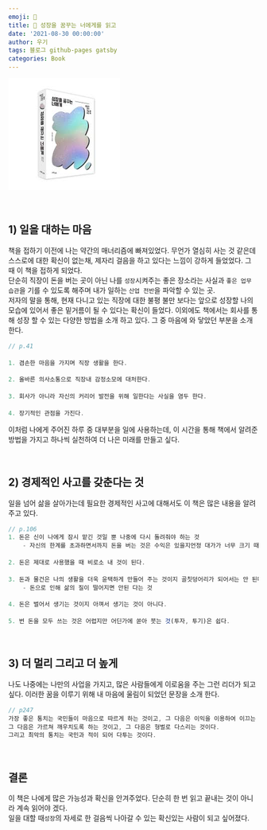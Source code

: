 ```yaml
---
emoji: 📕
title: 📕 성장을 꿈꾸는 너에게를 읽고
date: '2021-08-30 00:00:00'
author: 우기
tags: 블로그 github-pages gatsby
categories: Book
---
```


![book-1.jpeg](book-1.jpeg)

<br>

## 1) 일을 대하는 마음

책을 접하기 이전에 나는 약간의 매너리즘에 빠져있었다.
무언가 열심히 사는 것 같은데 스스로에 대한 확신이 없는채, 제자리 걸음을 하고 있다는 느낌이 강하게 들었었다. 그 때 이 책을 접하게 되었다.
<br>단순히 직장이 돈을 버는 곳이 아닌 나를 `성장`시켜주는 좋은 장소라는 사실과 `좋은 업무 습관`을 기를 수 있도록 해주며 내가 일하는 `산업 전반`을 파악할 수 있는 곳.
<br>저자의 말을 통해, 현재 다니고 있는 직장에 대한 불평 불만 보다는 앞으로 성장할 나의 모습에 있어서 좋은 밑거름이 될 수 있다는 확신이 들었다. 이외에도 책에서는 회사를 통해 성장 할 수 있는 다양한 방법을 소개 하고 있다. 그 중 마음에 와 닿았던 부분을 소개 한다.

```js
// p.41

1. 겸손한 마음을 가지며 직장 생활을 한다.

2. 올바른 의사소통으로 직장내 감정소모에 대처한다.

3. 회사가 아니라 자신의 커리어 발전을 위해 일한다는 사실을 염두 한다.

4. 장기적인 관점을 가진다.
```

이처럼 나에게 주어진 하루 중 대부분을 일에 사용하는데, 이 시간을 통해 책에서 알려준 방법을 가지고 하나씩 실천하여 더 나은 미래를 만들고 싶다.

<br>

## 2) 경제적인 사고를 갖춘다는 것

일을 넘어 삶을 살아가는데 필요한 경제적인 사고에 대해서도 이 책은 많은 내용을 알려주고 있다.

```js
// p.106
1. 돈은 신이 나에게 잠시 맡긴 것일 뿐 나중에 다시 돌려줘야 하는 것
    - 자신의 한계를 초과하면서까지 돈을 버는 것은 수익은 있을지언정 대가가 너무 크기 때문에 합리적이지 않다.

2. 돈은 제대로 사용했을 때 비로소 내 것이 된다.

3. 돈과 물건은 나의 생활을 더욱 윤택하게 만들어 주는 것이지 골칫덩어리가 되어서는 안 된다.
    - 돈으로 인해 삶의 질이 떨어지면 안된 다는 것

4. 돈은 벌어서 생기는 것이지 아껴서 생기는 것이 아니다.

5. 번 돈을 모두 쓰는 것은 어렵지만 어딘가에 쏟아 붓는 것(투자, 투기)은 쉽다.

```

<br>

## 3) 더 멀리 그리고 더 높게

나도 나중에는 나만의 사업을 가지고, 많은 사람들에게 이로움을 주는 그런 리더가 되고 싶다.
이러한 꿈을 이루기 위해 내 마음에 울림이 되었던 문장을 소개 한다.

```js
// p247
가장 좋은 통치는 국민들이 마음으로 따르게 하는 것이고, 그 다음은 이익을 이용하여 이끄는 것이며,
그 다음은 가르쳐 깨우치도록 하는 것이고, 그 다음은 형벌로 다스리는 것이다.
그리고 최악의 통치는 국민과 적이 되어 다투는 것이다.
```

<br>

## 결론

이 책은 나에게 많은 가능성과 확신을 안겨주었다. 단순히 한 번 읽고 끝내는 것이 아니라 계속 읽어야 겠다. <br>
일을 대할 때`성장`의 자세로 한 걸음씩 나아갈 수 있는 확신있는 사람이 되고 싶어졌다.

```toc

```
